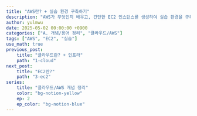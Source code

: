 ```yaml
---
title: "AWS란? + 실습 환경 구축하기"
description: "AWS가 무엇인지 배우고, 간단한 EC2 인스턴스를 생성하여 실습 환경을 구축해보자."
author: yulmwu
date: 2025-05-02 00:00:00 +0900
categories: ["A. 개념/용어 정리", "클라우드/AWS"]
tags: ["AWS", "EC2", "실습"]
use_math: true
previous_post: 
    title: "클라우드란? + 인프라"
    path: "1-cloud"
next_post: 
    title: "EC2란?"
    path: "3-ec2"
series: 
    title: "클라우드/AWS 개념 정리"
    color: "bg-notion-yellow"
    ep: 2
    ep_color: "bg-notion-blue"
---
```

